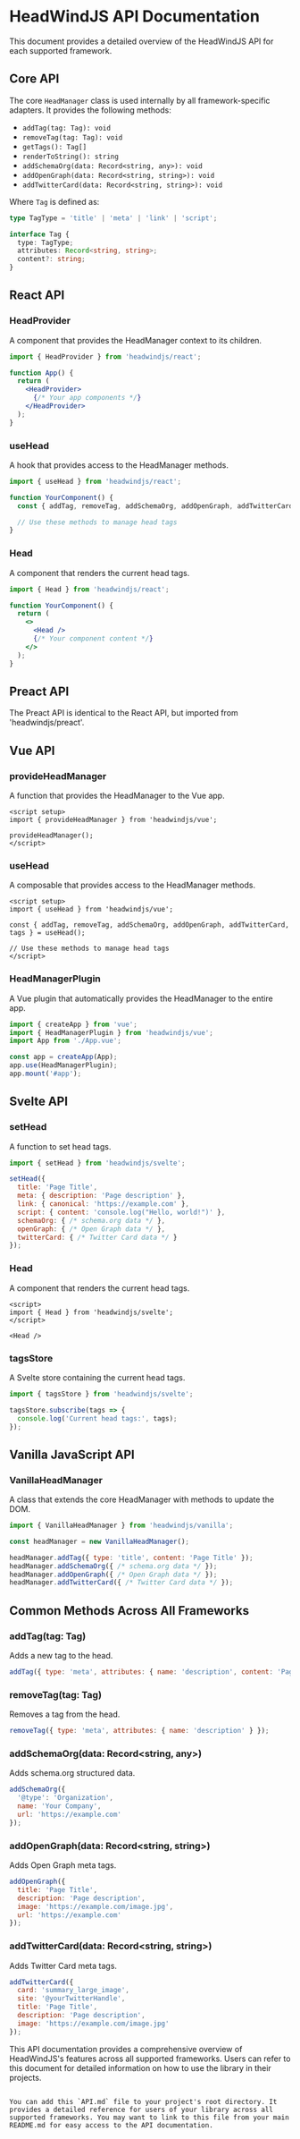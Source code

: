 # HeadWindJS API Documentation

This document provides a detailed overview of the HeadWindJS API for each supported framework.

## Core API

The core `HeadManager` class is used internally by all framework-specific adapters. It provides the following methods:

- `addTag(tag: Tag): void`
- `removeTag(tag: Tag): void`
- `getTags(): Tag[]`
- `renderToString(): string`
- `addSchemaOrg(data: Record<string, any>): void`
- `addOpenGraph(data: Record<string, string>): void`
- `addTwitterCard(data: Record<string, string>): void`

Where `Tag` is defined as:

```typescript
type TagType = 'title' | 'meta' | 'link' | 'script';

interface Tag {
  type: TagType;
  attributes: Record<string, string>;
  content?: string;
}
```

## React API

### HeadProvider

A component that provides the HeadManager context to its children.

```jsx
import { HeadProvider } from 'headwindjs/react';

function App() {
  return (
    <HeadProvider>
      {/* Your app components */}
    </HeadProvider>
  );
}
```

### useHead

A hook that provides access to the HeadManager methods.

```jsx
import { useHead } from 'headwindjs/react';

function YourComponent() {
  const { addTag, removeTag, addSchemaOrg, addOpenGraph, addTwitterCard } = useHead();

  // Use these methods to manage head tags
}
```

### Head

A component that renders the current head tags.

```jsx
import { Head } from 'headwindjs/react';

function YourComponent() {
  return (
    <>
      <Head />
      {/* Your component content */}
    </>
  );
}
```

## Preact API

The Preact API is identical to the React API, but imported from 'headwindjs/preact'.

## Vue API

### provideHeadManager

A function that provides the HeadManager to the Vue app.

```vue
<script setup>
import { provideHeadManager } from 'headwindjs/vue';

provideHeadManager();
</script>
```

### useHead

A composable that provides access to the HeadManager methods.

```vue
<script setup>
import { useHead } from 'headwindjs/vue';

const { addTag, removeTag, addSchemaOrg, addOpenGraph, addTwitterCard, tags } = useHead();

// Use these methods to manage head tags
</script>
```

### HeadManagerPlugin

A Vue plugin that automatically provides the HeadManager to the entire app.

```javascript
import { createApp } from 'vue';
import { HeadManagerPlugin } from 'headwindjs/vue';
import App from './App.vue';

const app = createApp(App);
app.use(HeadManagerPlugin);
app.mount('#app');
```

## Svelte API

### setHead

A function to set head tags.

```javascript
import { setHead } from 'headwindjs/svelte';

setHead({
  title: 'Page Title',
  meta: { description: 'Page description' },
  link: { canonical: 'https://example.com' },
  script: { content: 'console.log("Hello, world!")' },
  schemaOrg: { /* schema.org data */ },
  openGraph: { /* Open Graph data */ },
  twitterCard: { /* Twitter Card data */ }
});
```

### Head

A component that renders the current head tags.

```svelte
<script>
import { Head } from 'headwindjs/svelte';
</script>

<Head />
```

### tagsStore

A Svelte store containing the current head tags.

```javascript
import { tagsStore } from 'headwindjs/svelte';

tagsStore.subscribe(tags => {
  console.log('Current head tags:', tags);
});
```

## Vanilla JavaScript API

### VanillaHeadManager

A class that extends the core HeadManager with methods to update the DOM.

```javascript
import { VanillaHeadManager } from 'headwindjs/vanilla';

const headManager = new VanillaHeadManager();

headManager.addTag({ type: 'title', content: 'Page Title' });
headManager.addSchemaOrg({ /* schema.org data */ });
headManager.addOpenGraph({ /* Open Graph data */ });
headManager.addTwitterCard({ /* Twitter Card data */ });
```

## Common Methods Across All Frameworks

### addTag(tag: Tag)

Adds a new tag to the head.

```javascript
addTag({ type: 'meta', attributes: { name: 'description', content: 'Page description' } });
```

### removeTag(tag: Tag)

Removes a tag from the head.

```javascript
removeTag({ type: 'meta', attributes: { name: 'description' } });
```

### addSchemaOrg(data: Record<string, any>)

Adds schema.org structured data.

```javascript
addSchemaOrg({
  '@type': 'Organization',
  name: 'Your Company',
  url: 'https://example.com'
});
```

### addOpenGraph(data: Record<string, string>)

Adds Open Graph meta tags.

```javascript
addOpenGraph({
  title: 'Page Title',
  description: 'Page description',
  image: 'https://example.com/image.jpg',
  url: 'https://example.com'
});
```

### addTwitterCard(data: Record<string, string>)

Adds Twitter Card meta tags.

```javascript
addTwitterCard({
  card: 'summary_large_image',
  site: '@yourTwitterHandle',
  title: 'Page Title',
  description: 'Page description',
  image: 'https://example.com/image.jpg'
});
```

This API documentation provides a comprehensive overview of HeadWindJS's features across all supported frameworks. Users can refer to this document for detailed information on how to use the library in their projects.
```

You can add this `API.md` file to your project's root directory. It provides a detailed reference for users of your library across all supported frameworks. You may want to link to this file from your main README.md for easy access to the API documentation.
